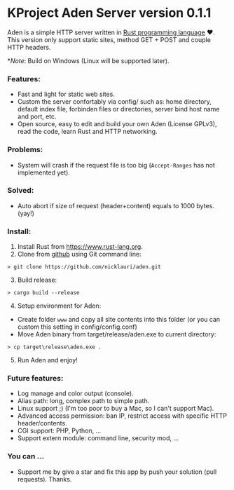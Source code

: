 # KProject Aden Server version 0.1.1

Aden is a simple HTTP server written in [Rust programming language](https://www.rust-lang.org) :heart:.
This version only support static sites, method GET + POST and couple HTTP headers.

\**Note*: Build on Windows (Linux will be supported later).

### Features:
 - Fast and light for static web sites.
 - Custom the server confortably via config/ such as: home directory, default index file, forbinden files or directories, server bind host name and port, etc.
 - Open source, easy to edit and build your own Aden (License GPLv3), read the code, learn Rust and HTTP networking.

### Problems:
 - System will crash if the request file is too big (`Accept-Ranges` has not implemented yet).

### Solved:
 - Auto abort if size of request (header+content) equals to 1000 bytes. (yay!)

### Install:
1. Install Rust from https://www.rust-lang.org.
2. Clone from [github](https://github.com/nicklauri/aden) using Git command line:
```
> git clone https://github.com/nicklauri/aden.git
```
3. Build release:
```
> cargo build --release
```
4. Setup environment for Aden:
 - Create folder `www` and copy all site contents into this folder (or you can custom this setting in config/config.conf)
 - Move Aden binary from target/release/aden.exe to current directory:
```
> cp target\release\aden.exe .
```
5. Run Aden and enjoy!

### Future features:
 - Log manage and color output (console).
 - Alias path: long, complex path to simple path.
 - Linux support ;) (I'm too poor to buy a Mac, so I can't support Mac).
 - Advanced access permission: ban IP, restrict access with specific HTTP header/contents.
 - CGI support: PHP, Python, ...
 - Support extern module: command line, security mod, ...

### You can ...
 - Support me by give a star and fix this app by push your solution (pull requests). Thanks.
